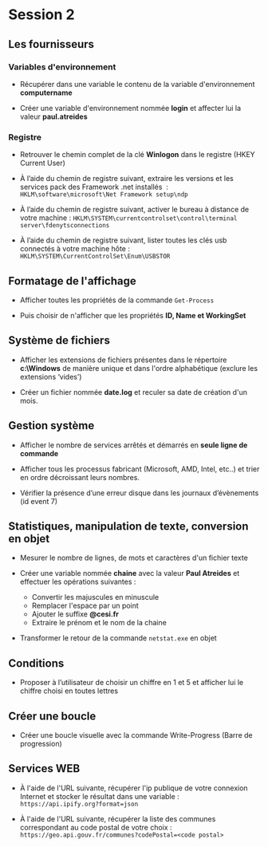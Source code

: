 # Session 2

## Les fournisseurs

### Variables d'environnement

* Récupérer dans une variable le contenu de la variable d'environnement **computername**

* Créer une variable d'environnement nommée **login** et affecter lui la valeur **paul.atreides**

### Registre

* Retrouver le chemin complet de la clé **Winlogon** dans le registre (HKEY Current User)

* À l’aide du chemin de registre suivant, extraire les versions et les services pack des Framework .net installés  :
```HKLM\software\microsoft\Net Framework setup\ndp```

* À l’aide du chemin de registre suivant, activer le bureau à distance de votre machine : ```HKLM\SYSTEM\currentcontrolset\control\terminal server\fdenytsconnections```

* À l’aide du chemin de registre suivant, lister toutes les clés usb connectés à votre machine hôte : ```HKLM\SYSTEM\CurrentControlSet\Enum\USBSTOR```

## Formatage de l'affichage

* Afficher toutes les propriétés de la commande ```Get-Process```

* Puis choisir de n'afficher que les propriétés **ID, Name et WorkingSet**

## Système de fichiers

* Afficher les extensions de fichiers présentes dans le répertoire **c:\Windows** de manière unique et dans l'ordre alphabétique (exclure les extensions ‘vides’)

* Créer un fichier nommée **date.log** et reculer sa date de création d'un mois.

## Gestion système

* Afficher le nombre de services arrêtés et démarrés en **seule ligne de commande**

* Afficher tous les processus fabricant (Microsoft, AMD, Intel, etc..) et trier en ordre décroissant leurs nombres.

* Vérifier la présence d’une erreur disque dans les journaux d’évènements (id event 7)

## Statistiques, manipulation de texte, conversion en objet

* Mesurer le nombre de lignes, de mots et caractères d'un fichier texte

* Créer une variable nommée **chaine** avec la valeur **Paul Atreides** et effectuer les opérations suivantes :
  * Convertir les majuscules en minuscule
  * Remplacer l'espace par un point
  * Ajouter le suffixe **@cesi.fr**
  * Extraire le prénom et le nom de la chaine

* Transformer le retour de la commande ```netstat.exe``` en objet

## Conditions

* Proposer à l’utilisateur de choisir un chiffre en 1 et 5 et afficher lui le chiffre choisi en toutes lettres

## Créer une boucle

* Créer une boucle visuelle avec la commande Write-Progress (Barre de progression)

## Services WEB

* À l'aide de l'URL suivante, récupérer l'ip publique de votre connexion Internet et stocker le résultat dans une variable :
```https://api.ipify.org?format=json```

* À l'aide de l'URL suivante, récupérer la liste des communes correspondant au code postal de votre choix :
```https://geo.api.gouv.fr/communes?codePostal=<code postal>```
